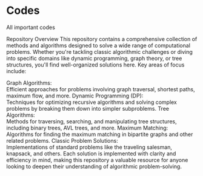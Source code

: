 # Codes
All important codes

Repository Overview
This repository contains a comprehensive collection of methods and algorithms designed to solve a wide range of computational problems. Whether you're tackling classic algorithmic challenges or diving into specific domains like dynamic programming, graph theory, or tree structures, you'll find well-organized solutions here. Key areas of focus include:

Graph Algorithms:                                                           
Efficient approaches for problems involving graph traversal, shortest paths, maximum flow, and more.
Dynamic Programming (DP):                                                           
Techniques for optimizing recursive algorithms and solving complex problems by breaking them down into simpler subproblems.
Tree Algorithms:                                                         
Methods for traversing, searching, and manipulating tree structures, including binary trees, AVL trees, and more.
Maximum Matching:                                                                        
Algorithms for finding the maximum matching in bipartite graphs and other related problems.
Classic Problem Solutions:                                                         
Implementations of standard problems like the traveling salesman, knapsack, and others.
Each solution is implemented with clarity and efficiency in mind, making this repository a valuable resource for anyone looking to deepen their understanding of algorithmic problem-solving.

